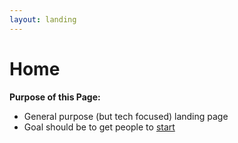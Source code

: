 ```yaml
---
layout: landing
---
```


# Home

**Purpose of this Page:**

* General purpose (but tech focused) landing page
* Goal should be to get people to [start](sdk/start.md)

